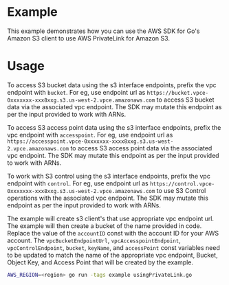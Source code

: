 # Example

This example demonstrates how you can use the AWS SDK for Go's Amazon S3 client
to use AWS PrivateLink for Amazon S3.

# Usage

To access S3 bucket data using the s3 interface endpoints, prefix the vpc
endpoint with `bucket`. For eg, use endpoint url as `https://bucket.vpce-0xxxxxxx-xxx8xxg.s3.us-west-2.vpce.amazonaws.com`
to access S3 bucket data via the associated vpc endpoint. The SDK may mutate
this endpoint as per the input provided to work with ARNs.

To access S3 access point data using the s3 interface endpoints, prefix the vpc
endpoint with `accesspoint`. For eg, use endpoint url as `https://accesspoint.vpce-0xxxxxxx-xxxx8xxg.s3.us-west-2.vpce.amazonaws.com`
to access S3 access point data via the associated vpc endpoint. The SDK may
mutate this endpoint as per the input provided to work with ARNs.

To work with S3 control using the s3 interface endpoints, prefix the vpc endpoint
with `control`. For eg, use endpoint url as `https://control.vpce-0xxxxxxx-xxx8xxg.s3.us-west-2.vpce.amazonaws.com`
to use S3 Control operations with the associated vpc endpoint. The SDK may mutate
this endpoint as per the input provided to work with ARNs.

The example will create s3 client's that use appropriate vpc endpoint url. The example
will then create a bucket of the name provided in code. Replace the value of
the `accountID` const with the account ID for your AWS account. The
`vpcBucketEndpointUrl`, `vpcAccesspointEndpoint`, `vpcControlEndpoint`, `bucket`,
`keyName`, and `accessPoint` const variables need to be updated to match the name
of the appropriate vpc endpoint, Bucket, Object Key, and Access Point that will be
created by the example.

```sh
AWS_REGION=<region> go run -tags example usingPrivateLink.go
```
